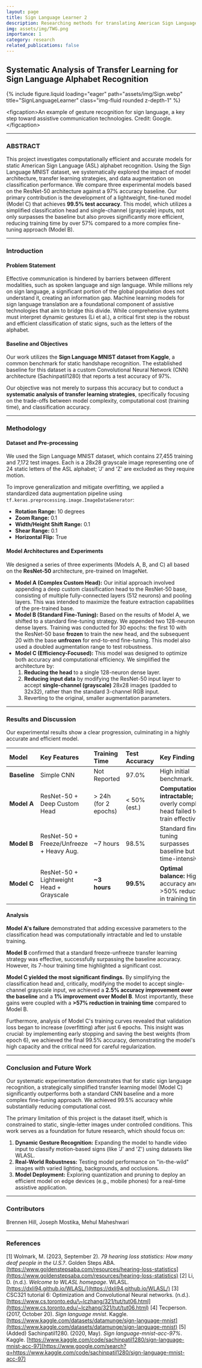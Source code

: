 ```yaml
---
layout: page
title: Sign Language Learner 2
description: Researching methods for translating American Sign Language
img: assets/img/TWG.png
importance: 1
category: research
related_publications: false
---
```


## Systematic Analysis of Transfer Learning for Sign Language Alphabet Recognition

{% include figure.liquid loading="eager" path="assets/img/Sign.webp" title="SignLanguageLearner" class="img-fluid rounded z-depth-1" %}

\<figcaption\>An example of gesture recognition for sign language, a key step toward assistive communication technologies. Credit: Google.\</figcaption\>

-----

### ABSTRACT

This project investigates computationally efficient and accurate models for static American Sign Language (ASL) alphabet recognition. Using the Sign Language MNIST dataset, we systematically explored the impact of model architecture, transfer learning strategies, and data augmentation on classification performance. We compare three experimental models based on the ResNet-50 architecture against a 97% accuracy baseline. Our primary contribution is the development of a lightweight, fine-tuned model (Model C) that achieves **99.5% test accuracy**. This model, which utilizes a simplified classification head and single-channel (grayscale) inputs, not only surpasses the baseline but also proves significantly more efficient, reducing training time by over 57% compared to a more complex fine-tuning approach (Model B).

-----

### Introduction

#### Problem Statement

Effective communication is hindered by barriers between different modalities, such as spoken language and sign language. While millions rely on sign language, a significant portion of the global population does not understand it, creating an information gap. Machine learning models for sign language translation are a foundational component of assistive technologies that aim to bridge this divide. While comprehensive systems must interpret dynamic gestures (Li et al.), a critical first step is the robust and efficient classification of static signs, such as the letters of the alphabet.

#### Baseline and Objectives

Our work utilizes the **Sign Language MNIST dataset from Kaggle**, a common benchmark for static handshape recognition. The established baseline for this dataset is a custom Convolutional Neural Network (CNN) architecture (Sachinpatil1280) that reports a test accuracy of 97%.

Our objective was not merely to surpass this accuracy but to conduct a **systematic analysis of transfer learning strategies**, specifically focusing on the trade-offs between model complexity, computational cost (training time), and classification accuracy.

-----

### Methodology

#### Dataset and Pre-processing

We used the Sign Language MNIST dataset, which contains 27,455 training and 7,172 test images. Each is a 28x28 grayscale image representing one of 24 static letters of the ASL alphabet; 'J' and 'Z' are excluded as they require motion.

To improve generalization and mitigate overfitting, we applied a standardized data augmentation pipeline using `tf.keras.preprocessing.image.ImageDataGenerator`:

  * **Rotation Range:** 10 degrees
  * **Zoom Range:** 0.1
  * **Width/Height Shift Range:** 0.1
  * **Shear Range:** 0.1
  * **Horizontal Flip:** True

#### Model Architectures and Experiments

We designed a series of three experiments (Models A, B, and C) all based on the **ResNet-50** architecture, pre-trained on ImageNet.

  * **Model A (Complex Custom Head):** Our initial approach involved appending a deep custom classification head to the ResNet-50 base, consisting of multiple fully-connected layers (512 neurons) and pooling layers. This was intended to maximize the feature extraction capabilities of the pre-trained base.
  * **Model B (Standard Fine-Tuning):** Based on the results of Model A, we shifted to a standard fine-tuning strategy. We appended two 128-neuron dense layers. Training was conducted for 30 epochs: the first 10 with the ResNet-50 base **frozen** to train the new head, and the subsequent 20 with the base **unfrozen** for end-to-end fine-tuning. This model also used a doubled augmentation range to test robustness.
  * **Model C (Efficiency-Focused):** This model was designed to optimize both accuracy and computational efficiency. We simplified the architecture by:
    1.  **Reducing the head** to a single 128-neuron dense layer.
    2.  **Reducing input data** by modifying the ResNet-50 input layer to accept **single-channel (grayscale)** 28x28 images (padded to 32x32), rather than the standard 3-channel RGB input.
    3.  Reverting to the original, smaller augmentation parameters.

-----

### Results and Discussion

Our experimental results show a clear progression, culminating in a highly accurate and efficient model.

| Model | Key Features | Training Time | Test Accuracy | Key Finding |
| :--- | :--- | :--- | :--- | :--- |
| **Baseline** | Simple CNN | Not Reported | 97.0% | High initial benchmark. |
| **Model A** | ResNet-50 + Deep Custom Head | \> 24h (for 2 epochs) | \< 50% (est.) | **Computationally intractable;** overly complex head failed to train effectively. |
| **Model B** | ResNet-50 + Freeze/Unfreeze + Heavy Aug. | \~7 hours | 98.5% | Standard fine-tuning surpasses baseline but is time-intensive. |
| **Model C** | ResNet-50 + Lightweight Head + Grayscale | **\~3 hours** | **99.5%** | **Optimal balance:** Highest accuracy and \>50% reduction in training time. |

#### Analysis

**Model A's failure** demonstrated that adding excessive parameters to the classification head was computationally intractable and led to unstable training.

**Model B** confirmed that a standard freeze-unfreeze transfer learning strategy was effective, successfully surpassing the baseline accuracy. However, its 7-hour training time highlighted a significant cost.

**Model C yielded the most significant findings.** By simplifying the classification head and, critically, modifying the model to accept single-channel grayscale input, we achieved a **2.5% accuracy improvement over the baseline** and a **1% improvement over Model B**. Most importantly, these gains were coupled with a **\>57% reduction in training time** compared to Model B.

Furthermore, analysis of Model C's training curves revealed that validation loss began to increase (overfitting) after just 6 epochs. This insight was crucial: by implementing early stopping and saving the best weights (from epoch 6), we achieved the final 99.5% accuracy, demonstrating the model's high capacity and the critical need for careful regularization.

-----

### Conclusion and Future Work

Our systematic experimentation demonstrates that for static sign language recognition, a strategically simplified transfer learning model (Model C) significantly outperforms both a standard CNN baseline and a more complex fine-tuning approach. We achieved 99.5% accuracy while substantially reducing computational cost.

The primary limitation of this project is the dataset itself, which is constrained to static, single-letter images under controlled conditions. This work serves as a foundation for future research, which should focus on:

1.  **Dynamic Gesture Recognition:** Expanding the model to handle video input to classify motion-based signs (like 'J' and 'Z') using datasets like WLASL.
2.  **Real-World Robustness:** Testing model performance on "in-the-wild" images with varied lighting, backgrounds, and occlusions.
3.  **Model Deployment:** Exploring quantization and pruning to deploy an efficient model on edge devices (e.g., mobile phones) for a real-time assistive application.

-----

### Contributors

Brennen Hill, Joseph Mostika, Mehul Maheshwari

-----

### References

[1] Wolmark, M. (2023, September 2). *79 hearing loss statistics: How many deaf people in the U.S.?*. Golden Steps ABA. [https://www.goldenstepsaba.com/resources/hearing-loss-statistics](https://www.goldenstepsaba.com/resources/hearing-loss-statistics)
[2] Li, D. (n.d.). *Welcome to WLASL homepage*. WLASL. [https://dxli94.github.io/WLASL/](https://dxli94.github.io/WLASL/)
[3] CSC321 tutorial 6: Optimization and Convolutional Neural networks. (n.d.). [https://www.cs.toronto.edu/\~lczhang/321/tut/tut06.html](https://www.cs.toronto.edu/~lczhang/321/tut/tut06.html)
[4] Tecperson. (2017, October 20). *Sign language mnist*. Kaggle. [https://www.kaggle.com/datasets/datamunge/sign-language-mnist](https://www.kaggle.com/datasets/datamunge/sign-language-mnist)
[5] (Added) Sachinpatil1280. (2020, May). *Sign language-mnist-acc-97%*. Kaggle. [https://www.kaggle.com/code/sachinpatil1280/sign-language-mnist-acc-97](https://www.google.com/search?q=https://www.kaggle.com/code/sachinpatil1280/sign-language-mnist-acc-97)